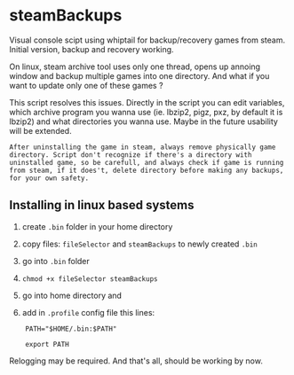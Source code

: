 # steamBackups

Visual console scipt using whiptail for backup/recovery games from steam. 
Initial version, backup and recovery working.

On linux, steam archive tool uses only one thread, opens up annoing window and backup multiple games into one directory.
And what if you want to update only one of these games ?

This script resolves this issues.
Directly in the script you can edit variables, which archive program you wanna use (ie. lbzip2, pigz, pxz, by default it is lbzip2) and what directories you wanna use. Maybe in the future usability will be extended.

`After uninstalling the game in steam, always remove physically game directory.
Script don't recognize if there's a directory with uninstalled game, so be carefull, and always check if game is running from steam, if it does't, delete directory before making any backups, for your own safety.`



Installing in linux based systems
---------------------------------

1. create `.bin` folder in your home directory

2. copy files: `fileSelector` and `steamBackups` to newly created `.bin`

3. go into `.bin` folder

4. `chmod +x fileSelector steamBackups`

5. go into home directory and

6. add in `.profile` config file this lines:
```
    PATH="$HOME/.bin:$PATH"

    export PATH
```
Relogging may be required.
And that's all, should be working by now.
